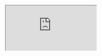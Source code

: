 <div class="youtube video">
  <iframe width="{{include.width}}" height="{{include.height}}" src="http://www.youtube.com/embed/{{include.id}}?color=white&theme=light"></iframe>
</div>
